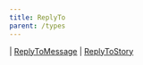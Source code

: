 ```yaml
---
title: ReplyTo
parent: /types
---
```


<div class="font-mono whitespace-pre"><span class="opacity-50">|</span> <a href="/types/replytomessage"  >ReplyToMessage</a>
<span class="opacity-50">|</span> <a href="/types/replytostory"  >ReplyToStory</a></div>

